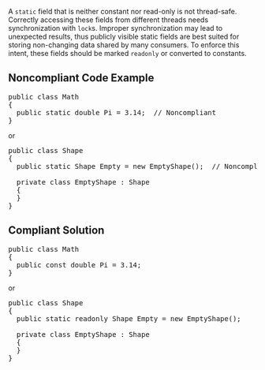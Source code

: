 A `static` field that is neither constant nor read-only is not thread-safe. Correctly accessing these fields from different threads
needs synchronization with `lock`s. Improper synchronization may lead to unexpected results, thus publicly visible static fields are best
suited for storing non-changing data shared by many consumers. To enforce this intent, these fields should be marked `readonly` or
converted to constants.

## Noncompliant Code Example

<pre>
public class Math
{
  public static double Pi = 3.14;  // Noncompliant
}
</pre>

or

<pre>
public class Shape
{
  public static Shape Empty = new EmptyShape();  // Noncompliant

  private class EmptyShape : Shape
  {
  }
}
</pre>

## Compliant Solution

<pre>
public class Math
{
  public const double Pi = 3.14;
}
</pre>

or

<pre>
public class Shape
{
  public static readonly Shape Empty = new EmptyShape();

  private class EmptyShape : Shape
  {
  }
}
</pre>